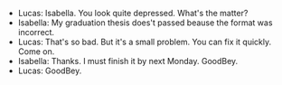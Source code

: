 + Lucas: Isabella. You look quite depressed. What's the matter?
+ Isabella: My graduation thesis does't passed beause the format was incorrect.
+ Lucas: That's so bad. But it's a small problem. You can fix it quickly. Come on.
+ Isabella: Thanks. I must finish it by next Monday. GoodBey.
+ Lucas: GoodBey.
